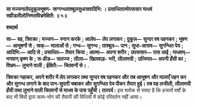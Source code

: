 **सा मज्जनालेपदुकूलभूषण-** **स्रग्गन्धताश्बूलसुधासवादिभि: ।** **प्रसाधितात्मोपससार माधवं** **सव्रीडलीलोत्स्मितविभ्रमेक्षितै: ॥ ५॥** 

**शब्दार्थ** 

**सा—** **वह, त्रिवक्रा** **; मज्जन—** **स्नान करके** **; आलेप—** **लेप लगाकर** **; दुकूल—** **सुन्दर वष पहनकर** **; भूषण—** **आभूषणों से** **;** **स्रक्—** **मालाओं से** **; गन्ध—** **सुगन्ध** **; ताश्बूल—** **पान** **; सुधा-आसव—** **सुगन्धित पेय** **; आदिभि:—** **आदि से** **; प्रसाधित—** **तैयार** **किया** **; आत्मा—** **अपना शरीर** **; उपससार—** **पास आई** **; माधवम्—** **भगवान् कृष्ण के** **; स-व्रीड—** **सलज्ज** **; लीला—** **खिलवाड़-** **भरी, लीलामयी** **; उत्स्मित—** **अपनी हँसी का** **; विभ्रम—** **लुभाने वाली** **; ईक्षितै:—** **चितवनों से।** **.** 

**त्रिवक्रा नहाकर, अपने शरीर में लेप लगाकर तथा सुन्दर वष पहनकर और तब आभूषण** **और मालाएँ पहन कर और सुगन्ध लगाने के बाद पान-सुपारी चबाकर और सुगन्धित पेय पीकर** **तैयार हुई। तब वह लजीली, लीलामयी हँसी तथा लुभाने वाली चितवनों से माधव के पास** **पहुँची।** **तात्पर्य :** इस श्लोक से स्पष्ट है कि हजारों वर्षों के बाद भी षियों द्वारा काम-भोग की तैयारी की विधियों में कोई परिवर्तन नहीं आया।  